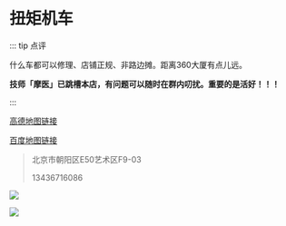 # 扭矩机车

::: tip 点评

什么车都可以修理、店铺正规、非路边摊。距离360大厦有点儿远。

**技师「摩医」已跳槽本店，有问题可以随时在群内叨扰。重要的是活好！！！**

:::

[高德地图链接](https://surl.amap.com/32U0pyOdl4)

[百度地图链接](https://j.map.baidu.com/86/TCL)

> 北京市朝阳区E50艺术区F9-03
>
> 13436716086

![](https://p.pstatp.com/origin/ffdc00027d71c33465e5)

[![](https://p.pstatp.com/origin/13846000004e63a59edff)](https://p.pstatp.com/origin/13846000004e63a59edff)